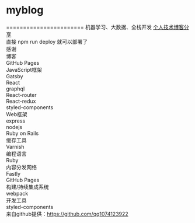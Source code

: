 # myblog
======================= 
机器学习、大数据、全栈开发 [个人技术博客分享](https://qq1074123922.github.io/myblog)</br>
直接 npm run deploy 就可以部署了</br>
感谢</br>
博客</br>
GitHub Pages</br>
JavaScript框架</br>
Gatsby</br>
React</br>
graphql</br>
React-router</br>
React-redux</br>
styled-components</br>
Web框架</br>
express</br>
nodejs</br>
Ruby on Rails</br>
缓存工具</br>
Varnish</br>
编程语言</br>
Ruby</br>
内容分发网络</br>
Fastly</br>
GitHub Pages</br>
构建/持续集成系统</br>
webpack</br>
开发工具</br>
styled-components</br>
来自github提供：https://github.com/qq1074123922</br>
